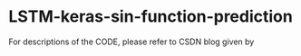 # LSTM-keras-sin-function-prediction
For descriptions of the CODE, please refer to CSDN blog given by
